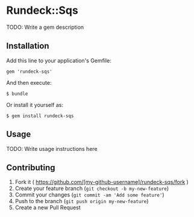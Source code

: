 # Rundeck::Sqs

TODO: Write a gem description

## Installation

Add this line to your application's Gemfile:

    gem 'rundeck-sqs'

And then execute:

    $ bundle

Or install it yourself as:

    $ gem install rundeck-sqs

## Usage

TODO: Write usage instructions here

## Contributing

1. Fork it ( https://github.com/[my-github-username]/rundeck-sqs/fork )
2. Create your feature branch (`git checkout -b my-new-feature`)
3. Commit your changes (`git commit -am 'Add some feature'`)
4. Push to the branch (`git push origin my-new-feature`)
5. Create a new Pull Request
